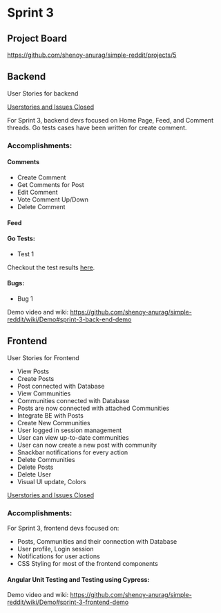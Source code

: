 # Sprint 3

## Project Board
<https://github.com/shenoy-anurag/simple-reddit/projects/5>

## Backend
User Stories for backend

[Userstories and Issues Closed](https://github.com/shenoy-anurag/simple-reddit/issues?q=is%3Aissue+is%3Aclosed+label%3Asprint3+label%3A%22User+Stories+-+BE%22)


For Sprint 3, backend devs focused on Home Page, Feed, and Comment threads. Go tests cases have been written for create comment.

### Accomplishments:

#### Comments
- Create Comment
- Get Comments for Post
- Edit Comment
- Vote Comment Up/Down
- Delete Comment

#### Feed


#### Go Tests:
- Test 1

Checkout the test results [here](https://github.com/shenoy-anurag/simple-reddit/wiki/Demo#testing).

#### Bugs:
- Bug 1

Demo video and wiki: <https://github.com/shenoy-anurag/simple-reddit/wiki/Demo#sprint-3-back-end-demo>

## Frontend
User Stories for Frontend
- View Posts
- Create Posts
- Post connected with Database
- View Communities
- Communities connected with Database
- Posts are now connected with attached Communities
- Integrate BE with Posts
- Create New Communities
- User logged in session management
- User can view up-to-date communities
- User can now create a new post with community
- Snackbar notifications for every action
- Delete Communities
- Delete Posts
- Delete User
- Visual UI update, Colors


[Userstories and Issues Closed](https://github.com/shenoy-anurag/simple-reddit/issues?q=is%3Aissue+is%3Aclosed+label%3Asprint3+label%3A%22User+Stories+-+FE%22)


### Accomplishments:


For Sprint 3, frontend devs focused on:
- Posts, Communities and their connection with Database 
- User profile, Login session
- Notifications for user actions
- CSS Styling for most of the frontend components



#### Angular Unit Testing and Testing using Cypress:




Demo video and wiki: <https://github.com/shenoy-anurag/simple-reddit/wiki/Demo#sprint-3-frontend-demo>
